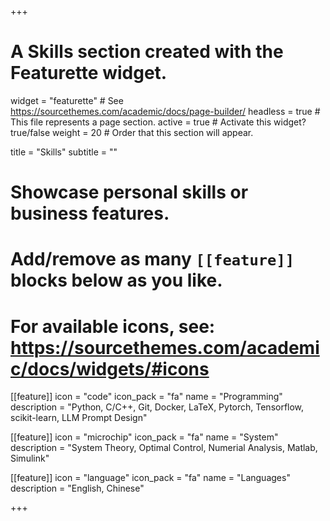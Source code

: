 +++
# A Skills section created with the Featurette widget.
widget = "featurette"  # See https://sourcethemes.com/academic/docs/page-builder/
headless = true  # This file represents a page section.
active = true  # Activate this widget? true/false
weight = 20  # Order that this section will appear.

title = "Skills"
subtitle = ""

# Showcase personal skills or business features.
# 
# Add/remove as many `[[feature]]` blocks below as you like.
# 
# For available icons, see: https://sourcethemes.com/academic/docs/widgets/#icons

[[feature]]
  icon = "code"
  icon_pack = "fa"
  name = "Programming"
  description = "Python, C/C++, Git, Docker, LaTeX, Pytorch, Tensorflow, scikit-learn,  LLM Prompt Design"
  
[[feature]]
  icon = "microchip"
  icon_pack = "fa"
  name = "System"
  description = "System Theory, Optimal Control, Numerial Analysis, Matlab, Simulink"  
  
[[feature]]
  icon = "language"
  icon_pack = "fa"
  name = "Languages"
  description = "English,  Chinese"

+++
